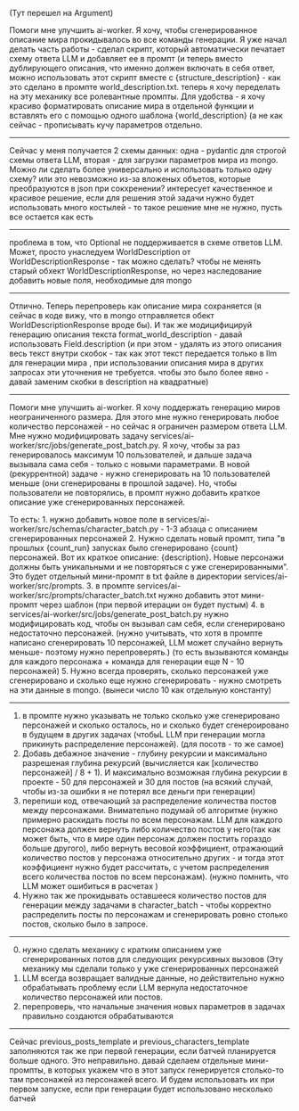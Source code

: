 
(Тут перешел на Argument)

Помоги мне улучшить ai-worker. Я хочу, чтобы сгенерированное описание мира прокидывалось во все команды генерации.
Я уже начал делать часть работы  - сделал скрипт, который автоматически печатает схему ответа LLM и добавляет ее в промпт (и теперь вместо дублирующего описания, что именно должен включать в себя ответ, можно использовать этот скрипт вместе с {structure_description} - как это сделано в промпте world_description.txt. теперь я хочу переделать на эту механику все ролевантные промпты. Для удобства - я хочу красиво форматировать описание мира в отдельной функции и вставлять его с помощью одного шаблона {world_description} (а не как сейчас - прописывать кучу параметров отдельно.


-------
Сейчас у меня получается 2 схемы данных: одна - pydantic для строгой схемы ответа LLM, вторая - для загрузки параметров мира из mongo. Можно ли сделать более универсально  и использовать только одну схему? или это невозможно из-за вложеных объетов, которые преобразуются в json при сокхренении? интересует качественное и красивое решение, если для решения этой задачи нужно будет использовать много костылей - то такое решение мне не нужно, пусть все остается как есть


-------
проблема в том, что Optional не поддерживается в схеме ответов LLM. Может, просто унаследуем WorldDescription от WorldDescriptionResponse - так можно сделать? чтобы не менять старый обхект WorldDescriptionResponse, но через наследование  добавить новые поля, необходимые для mongo


-------
Отлично. Теперь перепроверь как описание мира сохраняется (я сейчас в коде вижу, что в mongo отправляется обект WorldDescriptionResponse вроде бы). И так же модицифицируй генерацию описания текста format_world_description - давай использовать  Field.description (и при этом - удалять из этого описания весь текст внутри скобок - так как этот текст передается только в llm для генерации мира , при использовании описания мира в других запросах эти уточнения не требуется. чтобы это было более явно - давай заменим скобки в description на квадратные)






-------
Помоги мне улучшить ai-worker. Я хочу поддержать генерацию миров неограниченного размера. Для этого мне нужно генерировать любое количество персонажей - но сейчас я ограничен размером ответа LLM.
Мне нужно модифицировать задачу services/ai-worker/src/jobs/generate_post_batch.py.
Я хочу, чтобы за раз генерировалось максимум 10 пользователей, и дальше задача вызывала сама себя - только с новыми параметрами.
В новой (рекуррентной) задаче - нужно сгенерировать на 10 пользователей меньше (они сгенерированы в прошлой задаче). Но, чтобы пользователи не повторялись, в промпт нужно добавить краткое описание уже сгенерированных персонажей.

То есть: 1. нужно добавить новое поле в services/ai-worker/src/schemas/character_batch.py - 1-3 абзаца с описанием сгенерированных персонажей
2. Нужно сделать новый промпт, типа "в прошлых {count_run} запусках было сгенерировано {count} персонажей. Вот их краткое описание: {description}. Новые персонажи должны быть уникальными и не повторяться с уже сгенерированными". Это будет отдельный мини-промпт в txt файле в директории services/ai-worker/src/prompts.
3. в промпте services/ai-worker/src/prompts/character_batch.txt нужно добавить этот мини-промпт через шаблон (при первой итерации он будет пустым)
4. в services/ai-worker/src/jobs/generate_post_batch.py нужно модифицировать код, чтобы он вызывал сам себя, если сгенерировано недостаточно персонажей. (нужно учитывать, что хотя в промпте написано сгенерировать 10 персонажей, LLM может случайно вернуть меньше- поэтому нужно перепроверять.) (то есть вызываются команды для каждого персонажа + команда для генерации еще N - 10 персонажей)
5. Нужно всегда проверять, сколько персонажей уже сгенерировано и сколько еще нужно сгенерировать - нужно смотреть на эти данные в mongo. 
(вынеси число 10 как отдельную константу)






-------
1. в промпте нужно указывать не только сколько уже сгенерировано персонажей и сколько осталось, но и сколько будет сгенероировано в будущем в других задачах (чтобыL LLM при генерации могла прикинуть распределение персонажей). (для посотв - то же самое)
2. Добавь дебажное значение - глубину рекурсии и максимально разрешеная глубина рекурсий (вычисляется как [количество персонажей] / 8 + 1). И максимально возможная глубина рекурсии в проекте - 50 для персонажей и 30 для постов (на всякий случай, чтобы из-за ошибки я не потерял все деньги при генерации)
3. перепиши код, отвечающий за распределение количества постов между персонажами. Внимательно подумай об алгоритме (нужно примерно раскидать посты по всем персонажам. LLM для каждого персонажа должен вернуть либо количество постов у него(так как может быть, что в мире один персонаж должен постить гораздо больше другого), либо вернуть весовой  коэффициент, отражающий количество постов у персонажа относительно других - и тогда этот коэффициент нужно будет рассчитать, с учетом распределения всего количества постов по всем персонажам). (нужно помнить, что LLM может ошибиться в расчетах )
4. Нужно так же прокидывать оставшееся количество постов для генерации между задачами в character_batch - чтобы корректно распределить посты по персонажам и сгенерировать ровно столько постов, сколько было в запросе.



-------
0. нужно сделать механику с кратким описанием уже сгенерированных потов для следующих рекурсивных вызовов (Эту механику мы сделали только у уже сгенерированных персонажей
2. LLM всегда возвращает валидные данные, но действительно нужно обрабатывать проблему если LLM вернула недостаточное количество персонажей или постов.
3. перепроверь, что начальные значения новых параметров в задачах правильно создаются обрабатываются


-------
Сейчас previous_posts_template и previous_characters_template заполняются так же при первой генерации, если батчей планируется больше одного. Это неправильно. давай сделаем отдельные мини-промпты, в которых укажем что в этот запуск генерируется столько-то там пресонажей из персонажей всего. И будем использовать их при первом запуске, если при генерации будет использовано несколько батчей

